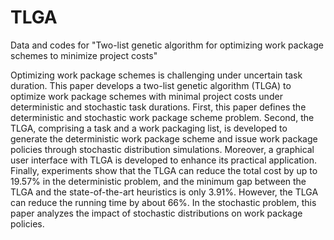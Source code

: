 # TLGA
Data and codes for "Two-list genetic algorithm for optimizing work package schemes to minimize project costs"

Optimizing work package schemes is challenging under uncertain task duration. This paper develops a two-list genetic algorithm (TLGA) to optimize work package schemes with minimal project costs under deterministic and stochastic task durations. First, this paper defines the deterministic and stochastic work package scheme problem. Second, the TLGA, comprising a task and a work packaging list, is developed to generate the deterministic work package scheme and issue work package policies through stochastic distribution simulations. Moreover, a graphical user interface with TLGA is developed to enhance its practical application. Finally, experiments show that the TLGA can reduce the total cost by up to 19.57% in the deterministic problem, and the minimum gap between the TLGA and the state-of-the-art heuristics is only 3.91%. However, the TLGA can reduce the running time by about 66%. In the stochastic problem, this paper analyzes the impact of stochastic distributions on work package policies.
